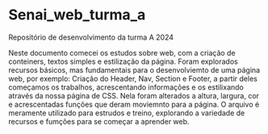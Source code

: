 # Senai_web_turma_a
Repositório de desenvolvimento da turma A 2024

Neste documento comecei os estudos sobre web, com a criação de conteiners, textos simples e estilização da página. Foram explorados recursos básicos, mas fundamentais para o desenvolviemto de uma página web, por exemplo: Criação do Header, Nav, Section e Footer, a partir deles começamos os trabalhos, acrescentando informações e os estilixando através da nossa página de CSS. Nela foram alterados a altura, largura, cor e acrescentadas funções que deram moviemnto para a página. O arquivo é meramente utilizado para estrudos e treino, explorando a variedade de recursos e fumções para se começar a aprender web.
